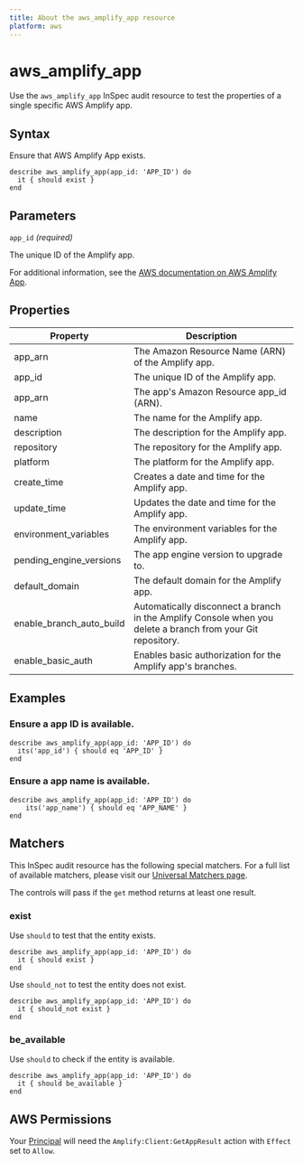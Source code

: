 ```yaml
---
title: About the aws_amplify_app resource
platform: aws
---
```


# aws_amplify_app

Use the `aws_amplify_app` InSpec audit resource to test the properties of a single specific AWS Amplify app.

## Syntax

Ensure that AWS Amplify App exists.

    describe aws_amplify_app(app_id: 'APP_ID') do
      it { should exist }
    end

## Parameters

`app_id` _(required)_

The unique ID of the Amplify app.

For additional information, see the [AWS documentation on AWS Amplify  App](https://docs.aws.amazon.com/amplify/latest/APIReference/API_App.html).

## Properties

| Property | Description |
| --- | --- |
| app_arn | The Amazon Resource Name (ARN) of the Amplify app. |
| app_id | The unique ID of the Amplify app. |
| app_arn | The app's Amazon Resource app_id (ARN). |
| name | The name for the Amplify app.|
| description | The description for the Amplify app.|
| repository | The repository for the Amplify app. |
| platform | The platform for the Amplify app. |
| create_time | Creates a date and time for the Amplify app. |
| update_time | Updates the date and time for the Amplify app.  |
| environment_variables | The environment variables for the Amplify app. |
| pending_engine_versions | The app engine version to upgrade to.  |
| default_domain | The default domain for the Amplify app. |
| enable_branch_auto_build |Automatically disconnect a branch in the Amplify Console when you delete a branch from your Git repository. |
| enable_basic_auth |Enables basic authorization for the Amplify app's branches. |

## Examples

### Ensure a app ID is available.

    describe aws_amplify_app(app_id: 'APP_ID') do
      its('app_id') { should eq 'APP_ID' }
    end

### Ensure a app name is available.

    describe aws_amplify_app(app_id: 'APP_ID') do
        its('app_name') { should eq 'APP_NAME' }
    end

## Matchers

This InSpec audit resource has the following special matchers. For a full list of available matchers, please visit our [Universal Matchers page](https://www.inspec.io/docs/reference/matchers/).

The controls will pass if the `get` method returns at least one result.

### exist

Use `should` to test that the entity exists.

    describe aws_amplify_app(app_id: 'APP_ID') do
      it { should exist }
    end

Use `should_not` to test the entity does not exist.

    describe aws_amplify_app(app_id: 'APP_ID') do
      it { should_not exist }
    end

### be_available

Use `should` to check if the entity is available.

    describe aws_amplify_app(app_id: 'APP_ID') do
      it { should be_available }
    end

## AWS Permissions

Your [Principal](https://docs.aws.amazon.com/IAM/latest/UserGuide/intro-structure.html#intro-structure-principal) will need the `Amplify:Client:GetAppResult` action with `Effect` set to `Allow`.
